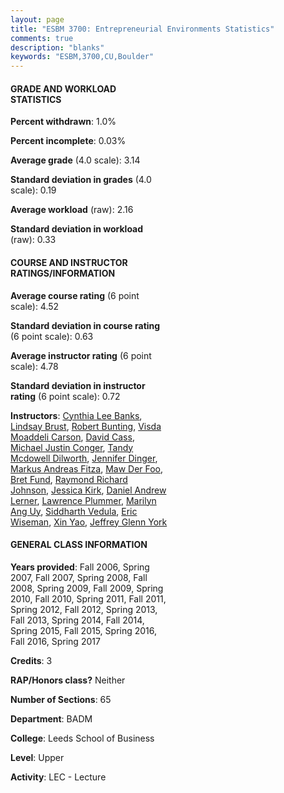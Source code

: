 ```yaml
---
layout: page
title: "ESBM 3700: Entrepreneurial Environments Statistics"
comments: true
description: "blanks"
keywords: "ESBM,3700,CU,Boulder"
---
```

<head>
<script src="https://ajax.googleapis.com/ajax/libs/jquery/2.1.3/jquery.min.js"></script>
<script src="https://dl.dropboxusercontent.com/s/pc42nxpaw1ea4o9/highcharts.js?dl=0"></script>
<!-- <script src="../assets/js/highcharts.js"></script> -->
<style type="text/css">@font-face {
	font-family: "Bebas Neue";
	src: url(https://www.filehosting.org/file/details/544349/BebasNeue Regular.otf) format("opentype");
	}
	h1.Bebas { 
		font-family: "Bebas Neue", Verdana, Tahoma;
	}
</style>
</head>
<body>
	<div id="container" style="float: right; width: 45%; height: 88%; margin-left: 2.5%; margin-right: 2.5%;"></div>
	<script language="JavaScript">
		$(document).ready(function() {
		var chart = {type: 'column'};
		var title = {text: 'Grade Distribution'};
		var xAxis = {categories: ['A','B','C','D','F'],crosshair: true};
		var yAxis = {min: 0,title: {text: 'Percentage'}};
		var tooltip = {headerFormat: '<center><b><span style="font-size:20px">{point.key}</span></b></center>',
		               pointFormat: '<td style="padding:0"><b>{point.y:.1f}%</b></td>',
		               footerFormat: '</table>',shared: true,useHTML: true};
		var plotOptions = {column: {pointPadding: 0.0,borderWidth: 0}};  
		var credits = {enabled: false};var series= [{name: 'Percent',data: [25.77,64.29,9.26,0.47,0.21,]}];
		var json = {};
		json.chart = chart;
		json.title = title;
		json.tooltip = tooltip;
		json.xAxis = xAxis;
		json.yAxis = yAxis;  
		json.series = series;
		json.plotOptions = plotOptions;  
		json.credits = credits;
		$('#container').highcharts(json);
	});
	</script>
</body>
			   
#### GRADE AND WORKLOAD STATISTICS

**Percent withdrawn**: 1.0%

**Percent incomplete**: 0.03%

**Average grade** (4.0 scale): 3.14

**Standard deviation in grades** (4.0 scale): 0.19

**Average workload** (raw): 2.16

**Standard deviation in workload** (raw): 0.33

#### COURSE AND INSTRUCTOR RATINGS/INFORMATION

**Average course rating** (6 point scale): 4.52

**Standard deviation in course rating** (6 point scale): 0.63

**Average instructor rating** (6 point scale): 4.78

**Standard deviation in instructor rating** (6 point scale): 0.72

**Instructors**: <a href='../../instructors/Cynthia_Lee_Banks'>Cynthia Lee Banks</a>, <a href='../../instructors/Lindsay_Brust'>Lindsay Brust</a>, <a href='../../instructors/Robert_Bunting'>Robert Bunting</a>, <a href='../../instructors/Visda_Moaddeli_Carson'>Visda Moaddeli Carson</a>, <a href='../../instructors/David_Cass'>David Cass</a>, <a href='../../instructors/Michael_Justin_Conger'>Michael Justin Conger</a>, <a href='../../instructors/Tandy_Mcdowell_Dilworth'>Tandy Mcdowell Dilworth</a>, <a href='../../instructors/Jennifer_Dinger'>Jennifer Dinger</a>, <a href='../../instructors/Markus_Andreas_Fitza'>Markus Andreas Fitza</a>, <a href='../../instructors/Maw_Der_Foo'>Maw Der Foo</a>, <a href='../../instructors/Bret_Fund'>Bret Fund</a>, <a href='../../instructors/Raymond_Richard_Johnson'>Raymond Richard Johnson</a>, <a href='../../instructors/Jessica_Kirk'>Jessica Kirk</a>, <a href='../../instructors/Daniel_Andrew_Lerner'>Daniel Andrew Lerner</a>, <a href='../../instructors/Lawrence_Plummer'>Lawrence Plummer</a>, <a href='../../instructors/Marilyn_Ang_Uy'>Marilyn Ang Uy</a>, <a href='../../instructors/Siddharth_Vedula'>Siddharth Vedula</a>, <a href='../../instructors/Eric_Wiseman'>Eric Wiseman</a>, <a href='../../instructors/Xin_Yao'>Xin Yao</a>, <a href='../../instructors/Jeffrey_Glenn_York'>Jeffrey Glenn York</a>

#### GENERAL CLASS INFORMATION

**Years provided**: Fall 2006, Spring 2007, Fall 2007, Spring 2008, Fall 2008, Spring 2009, Fall 2009, Spring 2010, Fall 2010, Spring 2011, Fall 2011, Spring 2012, Fall 2012, Spring 2013, Fall 2013, Spring 2014, Fall 2014, Spring 2015, Fall 2015, Spring 2016, Fall 2016, Spring 2017

**Credits**: 3

**RAP/Honors class?** Neither

**Number of Sections**: 65

**Department**: BADM

**College**: Leeds School of Business

**Level**: Upper

**Activity**: LEC - Lecture
